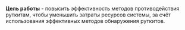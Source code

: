 **Цель работы** - повысить эффективность методов противодействия руткитам, чтобы уменьшить затраты ресурсов системы, за счёт использования эффективных методов обнаружения руткитов. 